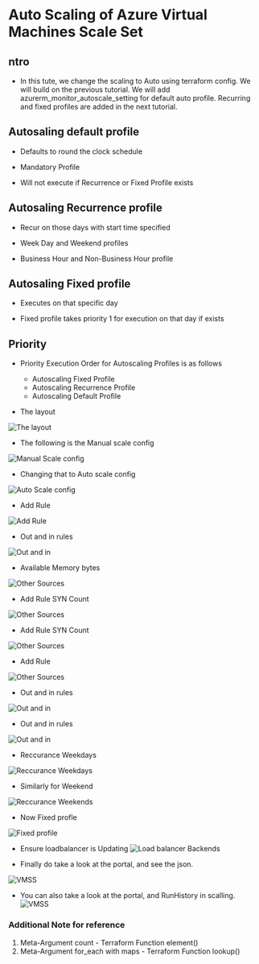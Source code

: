 # Auto Scaling of Azure Virtual Machines Scale Set

## ntro

- In this tute, we change the scaling to Auto using terraform config. We will build on the previous tutorial. We will add azurerm_monitor_autoscale_setting for default auto profile. Recurring and fixed profiles are added in the next tutorial.

## Autosaling default profile

- Defaults to round the clock schedule

- Mandatory Profile

- Will not execute if Recurrence or Fixed Profile exists

## Autosaling Recurrence profile

- Recur on those days with start time specified

- Week Day  and Weekend profiles

- Business Hour and Non-Business Hour profile

## Autosaling Fixed profile

- Executes on that specific day

- Fixed profile takes priority 1 for execution on that day if exists

## Priority

- Priority Execution Order for Autoscaling Profiles is as follows

    - Autoscaling Fixed Profile
    - Autoscaling Recurrence Profile
    - Autoscaling Default Profile

- The layout

![The layout](./Images/Layout-Auto.jpg)

- The following is the Manual scale config

![Manual Scale config](./Images/Portail-Ui-Manual-Scale.jpg)

- Changing that to Auto scale config

![Auto Scale config](./Images/Portail-Ui-Auto-Scale-config.jpg)

- Add Rule

![Add Rule](./Images/Scale-in-rule.jpg)

- Out and in rules

![Out and in](./Images/Scale-Out-In.jpg)

- Available Memory bytes

![Other Sources](./Images/AvailableMemoryBytesRule.jpg)

- Add Rule SYN Count 

![Other Sources](./Images/LbSynCountRule1.jpg)

- Add Rule SYN Count

![Other Sources](./Images/LbSynCountRule2.jpg)

- Add Rule

![Other Sources](./Images/Other-Sources-in.jpg)

- Out and in rules

![Out and in](./Images/Other-Sources-out1.jpg)

- Out and in rules

![Out and in](./Images/Other-Sources-out2.jpg)

- Reccurance Weekdays

![Reccurance Weekdays](./Images/ReccuranceWeekdays.jpg)

- Similarly for Weekend

![Reccurance Weekends](./Images/ReccuranceWeekends.jpg)

- Now Fixed profle 

![Fixed profile](./Images/FixedProbile.jpg)

- Ensure loadbalancer is Updating
![Load balancer Backends](./Images/UpdatingInLbBackendPool.jpg)

- Finally do take a look at the portal, and see the json.

![VMSS](./Images/ScalingJson.jpg)

- You can also take a look at the portal, and RunHistory in scalling.
![VMSS](./Images/RunHistoryVmss.jpg)


### Additional Note for reference
1. Meta-Argument count - Terraform Function element()
2. Meta-Argument for_each with maps - Terraform Function lookup()

